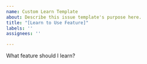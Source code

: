 ```yaml
---
name: Custom Learn Template
about: Describe this issue template's purpose here.
title: "[Learn to Use Feature]"
labels: ''
assignees: ''

---
```


What feature should I learn?
